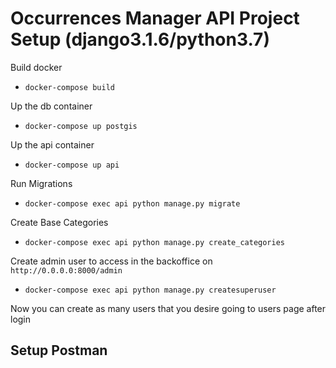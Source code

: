 # Occurrences Manager API Project Setup (django3.1.6/python3.7)

Build docker
 - ```docker-compose build```

Up the db container
 - ```docker-compose up postgis```
 
Up the api container
 - ```docker-compose up api```
 
Run Migrations
 - ```docker-compose exec api python manage.py migrate```

Create Base Categories
 - ```docker-compose exec api python manage.py create_categories```
 
Create admin user to access in the backoffice on ```http://0.0.0.0:8000/admin```
 - ```docker-compose exec api python manage.py createsuperuser```
 
Now you can create as many users that you desire going to users page after login


## Setup Postman
